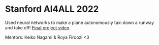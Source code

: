# Stanford AI4ALL 2022
Used neural networks to make a plane autonomously taxi down a runway and take off! [Final project video](https://drive.google.com/file/d/17zHwspgr7HUGuOpp4-EuwP8Fc5IUpUlE/view?usp=sharing)

Mentors: Keiko Nagami & Roya Firoozi <3
